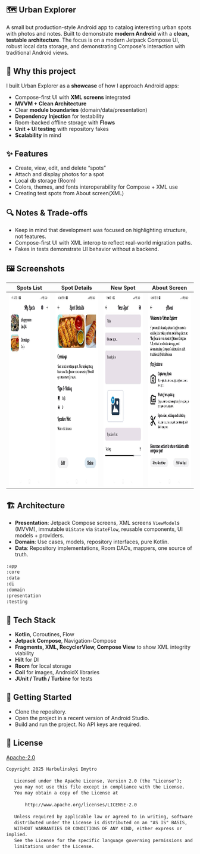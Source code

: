 ## 🗺️ Urban Explorer 

A small but production-style Android app to catalog interesting urban spots with photos and notes. Built to demonstrate **modern Android** with a **clean, testable architecture**. The focus is on a modern Jetpack Compose UI, robust local data storage, and demonstrating Compose's interaction with traditional Android views.



## 🎯 Why this project

I built Urban Explorer as a **showcase** of how I approach Android apps:

* Compose-first UI with **XML screens** integrated
* **MVVM + Clean Architecture**
* Clear **module boundaries** (domain/data/presentation)
* **Dependency Injection** for testability
* Room-backed offline storage with **Flows**
* **Unit + UI testing** with repository fakes
* **Scalability** in mind

## ✨ Features

* Create, view, edit, and delete “spots”
* Attach and display photos for a spot
* Local db storage (Room)
* Colors, themes, and fonts interoperability for Compose + XML use
* Creating test spots from About screen(XML)


## 🔍 Notes & Trade-offs

* Keep in mind that development was focused on highlighting structure, not features.
* Compose-first UI with XML interop to reflect real-world migration paths.
* Fakes in tests demonstrate UI behavior without a backend.


## 🖼️ Screenshots

| Spots List                                     | Spot Details                                       | New Spot                               | About Screen                                     |                    
| --------------------------------------------- | --------------------------------------------- | --------------------------------------------- | --------------------------------------------- |
| <img src="docs/screenshots/spots_list.jpg" height="520"> | <img src="docs/screenshots/spot_details.jpg" height="520"> | <img src="docs/screenshots/new_spot.jpg" height="520"> | <img src="docs/screenshots/about_screen.jpg" height="520">|



## 🏗️ Architecture

* **Presentation**: Jetpack Compose screens, XML screens `ViewModel`s (MVVM), immutable `UiState` via `StateFlow`, reusable components, UI models + providers.
* **Domain**: Use cases, models, repository interfaces, pure Kotlin.
* **Data**: Repository implementations, Room DAOs, mappers, one source of truth.

```
:app
:core
:data
:di
:domain
:presentation
:testing
```

## 🧰 Tech Stack

* **Kotlin**, Coroutines, Flow
* **Jetpack Compose**, Navigation-Compose
* **Fragments, XML, RecyclerView, Compose View** to show XML integrity viability
* **Hilt** for DI
* **Room** for local storage
* **Coil** for images, AndroidX libraries
* **JUnit / Truth / Turbine** for tests

## 🚀 Getting Started

* Clone the repository.
* Open the project in a recent version of Android Studio.
* Build and run the project. No API keys are required.

## 📝 License

[Apache-2.0](LICENSE)

```
Copyright 2025 Harbulinskyi Dmytro

   Licensed under the Apache License, Version 2.0 (the "License");
   you may not use this file except in compliance with the License.
   You may obtain a copy of the License at

       http://www.apache.org/licenses/LICENSE-2.0

   Unless required by applicable law or agreed to in writing, software
   distributed under the License is distributed on an "AS IS" BASIS,
   WITHOUT WARRANTIES OR CONDITIONS OF ANY KIND, either express or implied.
   See the License for the specific language governing permissions and
   limitations under the License.
```
